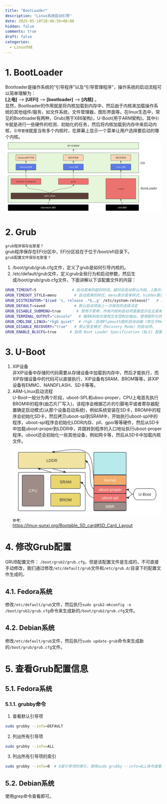 ```yaml
---
title: "BootLoader"
description: "Linux系统启动引导"
date: 2025-05-10T20:46:50+08:00
hidden: false
comments: true
draft: false
categories:
  - Linux内核
---
```


# 1. BootLoader
Bootloader是操作系统的“引导程序”以及“引导管理程序”，操作系统的启动流程可以简单理解为：  
**[上电]** --> **[UEFI]** --> **[bootloader]** --> **[内核]** 。  
显然，Bootloader的作用就是将内核加载到内存中，然后由于内核来加载操作系统的其他组件/服务，如文件系统，文件管理器，图形界面等。在linux生态中，常见的Bootloader有两种，Grub(用于X86架构)，U-Boot(用于ARM架构)。其中`引导`就是进行一些硬件的检测、初始化的任务，然后将内核加载到内存中来启动内核，`引导管理`就是当有多个内核时，在屏幕上显示一个菜单让用户选择要启动的哪个内核。
![](BootLoader.svg)

# 2. Grub
`grub程序保存在那里？`  
grub程序保存在EFI分区中，EFI分区挂在于位于/boot/efi目录下。  
`grub配置文件保存在那里？`  
1. /boot/grub/grub.cfg文件，定义了grub是如何引导内核的。
2. /etc/default/grub文件，定义grub全局行为和启动参数，然后生成/boot/grub/grub.cfg文件，下面讲解以下该配置文件的内容：  
```bash
GRUB_TIMEOUT=5                # 启动菜单的超时时间，超时后启动默认内核,-1表示无限等待。
GRUB_TIMEOUT_STYLE=menu        # 启动菜单的样式，menu表示菜单样式，hidden表示隐藏菜单。
GRUB_DISTRIBUTOR="$(sed 's, release .*$,,g' /etc/system-release)"   # 动态提取发行版名称
GRUB_DEFAULT=saved             # 默认启动项由上一次保存的选择决定
GRUB_DISABLE_SUBMENU=true       # 禁用子菜单，所有内核和启动项直接显示在主菜单中。若设为 false，旧内核会折叠到“Advanced options”子菜单下。
GRUB_TERMINAL_OUTPUT="console"   # 强制GRUB仅使用文本控制台输出，禁用图形化终端（如gfxterm）。
GRUB_CMDLINE_LINUX="rhgb quiet"  # rhgb：启用Plymouth图形启动动画（常见于RHEL/CentOS/Fedora）。quiet：隐藏内核启动日志，仅显示简要信息。
GRUB_DISABLE_RECOVERY="true"   # 禁止恢复模式（Recovery Mode）的启动项。
GRUB_ENABLE_BLSCFG=true      # 启用 Boot Loader Specification (BLS) 配置，取代传统的grub.cfg生成方式。
```

# 3. U-Boot
1. XIP设备  
非XIP设备中存储的代码需要从存储设备中加载到内存中，然后才能执行，而XIP存储设备中的代码可以直接执行，XIP设备有SRAM、BROM等等，非XIP设备有EMMC、NANDFLASH、SD卡等等。  
2. ARM-Linux启动流程  
U-Boot一般分为两个阶段，uboot-SPL和uboo-proper，CPU上电首先执行BROM中的程序(由芯片厂写入)，该程序会根据芯片的引脚电平或者寄存器配置确定启动模式(从那个设备启动系统)，例如系统安装在SD卡，BROM中的程序会初始化SD卡，然后拷贝uboot-spl到SRAM中，开始执行uboot-spl中的程序，uboot-spl程序会初始化LDDR内存、pll、gpio等等硬件，然后从SD卡中加载uboot-proper到LDDR中，并跳转到程序的入口地址执行uboot-proper程序。uboot还会初始化一些其他设备，例如网卡等，然后从SD卡中加载内核文件。  
![](u-boot.svg)  
`参考`:  
https://linux-sunxi.org/Bootable_SD_card#SD_Card_Layout     


# 4. 修改Grub配置
GRUB配置文件： `/boot/grub2/grub.cfg`，但是该配置文件是生成的，不可直接手动修改，我们通过修改`/etc/default/grub`文件和`/etc/grub.d/`目录下的配置文件生成的。    

## 4.1. Fedora系统
修改`/etc/default/grub`文件，然后执行`sudo grub2-mkconfig -o /boot/grub2/grub.cfg`命令来生成新的`/boot/grub2/grub.cfg`文件。

## 4.2. Debian系统
修改`/etc/default/grub`文件，然后执行`sudo update-grub`命令来生成新的`/boot/grub/grub.cfg`文件。

# 5. 查看Grub配置信息
## 5.1. Fedora系统
### 5.1.1. grubby命令
1. 查看默认引导项 

```bash
sudo grubby --info=DEFAULT
```

2. 列出所有引导项
```bash
sudo grubby --info=ALL
```

3. 列出所有引导项的索引
```bash
sudo grubby --info=0  # 0是引导项的索引，使用sudo grubby --info=ALL命令查看
```
## 5.2. Debian系统
使用grep命令查看即可。